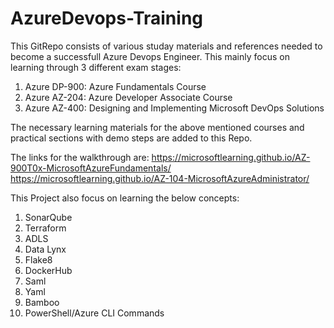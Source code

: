 # AzureDevops-Training
This GitRepo consists of various studay materials and references needed to become a successfull Azure Devops Engineer.
This mainly focus on learning through 3 different exam stages:
  1. Azure DP-900: Azure Fundamentals Course
  2. Azure AZ-204: Azure Developer Associate Course
  3. Azure AZ-400: Designing and Implementing Microsoft DevOps Solutions
 
The necessary learning materials for the above mentioned courses and practical sections  with demo steps are added to this Repo.

The links for the walkthrough are:
https://microsoftlearning.github.io/AZ-900T0x-MicrosoftAzureFundamentals/
https://microsoftlearning.github.io/AZ-104-MicrosoftAzureAdministrator/

This Project also focus on learning the below concepts:
  1. SonarQube
  2. Terraform
  3. ADLS
  4. Data Lynx
  5. Flake8
  6. DockerHub
  7. Saml
  8. Yaml
  9. Bamboo
  10. PowerShell/Azure CLI Commands

